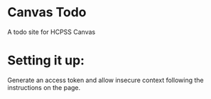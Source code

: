 # Canvas Todo
A todo site for HCPSS Canvas

# Setting it up:
Generate an access token and allow insecure context following the instructions on the page.
